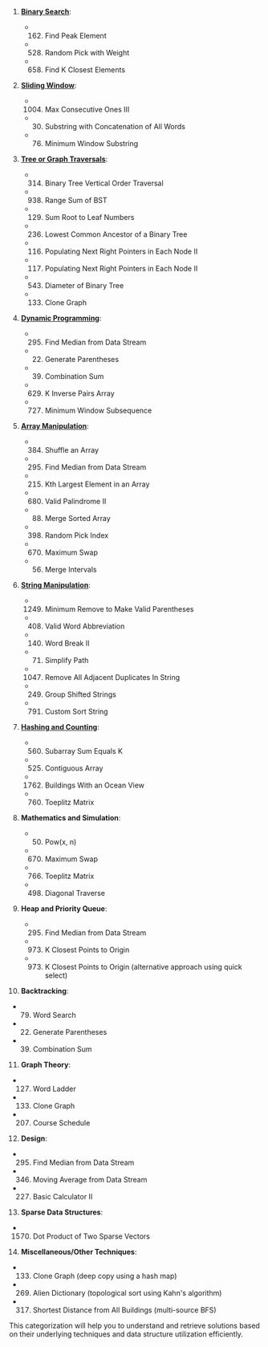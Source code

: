 1. [**Binary Search**](./binary-search.md):
   - 162. Find Peak Element
   - 528. Random Pick with Weight
   - 658. Find K Closest Elements

2. [**Sliding Window**](./sliding-window.md):
   - 1004. Max Consecutive Ones III
   - 30. Substring with Concatenation of All Words
   - 76. Minimum Window Substring

3. [**Tree or Graph Traversals**](./tree-graph-traversal.md):
   - 314. Binary Tree Vertical Order Traversal
   - 938. Range Sum of BST
   - 129. Sum Root to Leaf Numbers
   - 236. Lowest Common Ancestor of a Binary Tree
   - 116. Populating Next Right Pointers in Each Node II
   - 117. Populating Next Right Pointers in Each Node II
   - 543. Diameter of Binary Tree
   - 133. Clone Graph

4. [**Dynamic Programming**](./dynamic-programming.md):
   - 295. Find Median from Data Stream
   - 22. Generate Parentheses
   - 39. Combination Sum
   - 629. K Inverse Pairs Array
   - 727. Minimum Window Subsequence

5. [**Array Manipulation**](./array-manipulation.md):
   - 384. Shuffle an Array
   - 295. Find Median from Data Stream
   - 215. Kth Largest Element in an Array
   - 680. Valid Palindrome II
   - 88. Merge Sorted Array
   - 398. Random Pick Index
   - 670. Maximum Swap
   - 56. Merge Intervals

6. [**String Manipulation**](./string-manipulation.md):
   - 1249. Minimum Remove to Make Valid Parentheses
   - 408. Valid Word Abbreviation
   - 140. Word Break II
   - 71. Simplify Path
   - 1047. Remove All Adjacent Duplicates In String
   - 249. Group Shifted Strings
   - 791. Custom Sort String

7. [**Hashing and Counting**](./):
   - 560. Subarray Sum Equals K
   - 525. Contiguous Array
   - 1762. Buildings With an Ocean View
   - 760. Toeplitz Matrix

8. **Mathematics and Simulation**:
   - 50. Pow(x, n)
   - 670. Maximum Swap
   - 766. Toeplitz Matrix
   - 498. Diagonal Traverse

9. **Heap and Priority Queue**:
   - 295. Find Median from Data Stream
   - 973. K Closest Points to Origin
   - 973. K Closest Points to Origin (alternative approach using quick select)

10. **Backtracking**:
   - 79. Word Search
   - 22. Generate Parentheses
   - 39. Combination Sum

11. **Graph Theory**:
   - 127. Word Ladder
   - 133. Clone Graph
   - 207. Course Schedule

12. **Design**:
   - 295. Find Median from Data Stream
   - 346. Moving Average from Data Stream
   - 227. Basic Calculator II

13. **Sparse Data Structures**:
   - 1570. Dot Product of Two Sparse Vectors

14. **Miscellaneous/Other Techniques**:
   - 133. Clone Graph (deep copy using a hash map)
   - 269. Alien Dictionary (topological sort using Kahn's algorithm)
   - 317. Shortest Distance from All Buildings (multi-source BFS)

This categorization will help you to understand and retrieve solutions based on their underlying techniques and data structure utilization efficiently.
